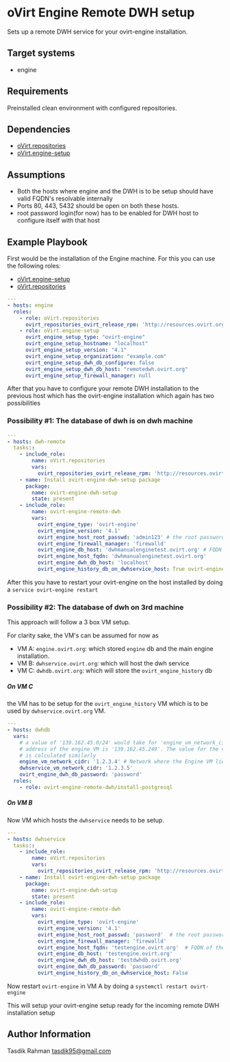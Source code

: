 oVirt Engine Remote DWH setup
=============================

Sets up a remote DWH service for your ovirt-engine installation.

Target systems
--------------

* engine

Requirements
------------

Preinstalled clean environment with configured repositories.

Dependencies
------------

* [oVirt.repositories](https://galaxy.ansible.com/oVirt/repositories/)
* [oVirt.engine-setup](https://galaxy.ansible.com/oVirt/engine-setup/)

Assumptions
-----------

- Both the hosts where engine and the DWH is to be setup should have valid FQDN's resolvable internally
- Ports 80, 443, 5432 should be open on both these hosts.
- root password login(for now) has to be enabled for DWH host to configure itself with that host


Example Playbook
----------------

First would be the installation of the Engine machine.
For this you can use the following roles:
 - [oVirt.engine-setup](https://galaxy.ansible.com/oVirt/engine-setup)
 - [oVirt.repositories](https://galaxy.ansible.com/oVirt/repositories)

```yaml
---
- hosts: engine
  roles:
    - role: oVirt.repositories
      ovirt_repositories_ovirt_release_rpm: 'http://resources.ovirt.org/pub/yum-repo/ovirt-release41.rpm'
    - role: oVirt.engine-setup
      ovirt_engine_setup_type: "ovirt-engine"
      ovirt_engine_setup_hostname: "localhost"
      ovirt_engine_setup_version: "4.1"
      ovirt_engine_setup_organization: "example.com"
      ovirt_engine_setup_dwh_db_configure: false
      ovirt_engine_setup_dwh_db_host: "remotedwh.ovirt.org"
      ovirt_engine_setup_firewall_manager: null
```


After that you have to configure your remote DWH installation to the previous host which has the ovirt-engine installation which again has two possibilities

### Possibility #1: The database of dwh is on dwh machine

```yaml
---
- hosts: dwh-remote
  tasks::
    - include_role:
        name: oVirt.repositories
        vars:
          ovirt_repositories_ovirt_release_rpm: 'http://resources.ovirt.org/pub/yum-repo/ovirt-release41.rpm'
    - name: Install ovirt-engine-dwh-setup package
      package:
        name: ovirt-engine-dwh-setup
        state: present
    - include_role:
        name: ovirt-engine-remote-dwh
        vars:
          ovirt_engine_type: 'ovirt-engine'
          ovirt_engine_version: '4.1'
          ovirt_engine_host_root_passwd: 'admin123' # the root password of the host where ovirt-engine is installed
          ovirt_engine_firewall_manager: 'firewalld'
          ovirt_engine_db_host: 'dwhmanualenginetest.ovirt.org' # FQDN of the ovirt-engine installation host, should be resolvable from the new DWH host
          ovirt_engine_host_fqdn: 'dwhmanualenginetest.ovirt.org'
          ovirt_engine_dwh_db_host: 'localhost'
          ovirt_engine_history_db_on_dwhservice_host: True ovirt-engine-remote-dwh
```

After this you have to restart your ovirt-engine on the host installed by doing a `service ovirt-engine restart`

### Possibility #2: The database of dwh on 3rd machine

This approach will follow a 3 box VM setup.

For clarity sake, the VM's can be assumed for now as

- VM A: `engine.ovirt.org`: which stored `engine` db and the main engine installation.
- VM B: `dwhservice.ovirt.org`: which will host the dwh service
- VM C: `dwhdb.ovirt.org`: which will store the `ovirt_engine_history` db


##### On VM C

the VM has to be setup for the `ovirt_engine_history` VM which is to be used by `dwhservice.ovirt.org` VM.

```yaml
---
- hosts: dwhdb
  vars:
    # a value of '139.162.45.0/24' would take for 'engine_vm_network_cidr' when the IP
    # address of the engine VM is '139.162.45.249'. The value for the value below
    # is calculated similarly
    engine_vm_network_cidr: '1.2.3.4' # Network where the Engine VM lies
    dwhservice_vm_network_cidr: '1.2.3.5'
    ovirt_engine_dwh_db_password: 'password'
  roles:
    - role: ovirt-engine-remote-dwh/install-postgresql

```

##### On VM B

Now VM which hosts the `dwhservice` needs to be setup.

```yaml
---
- hosts: dwhservice
  tasks::
    - include_role:
        name: oVirt.repositories
        vars:
          ovirt_repositories_ovirt_release_rpm: 'http://resources.ovirt.org/pub/yum-repo/ovirt-release41.rpm'
    - name: Install ovirt-engine-dwh-setup package
      package:
        name: ovirt-engine-dwh-setup
        state: present
    - include_role:
        name: ovirt-engine-remote-dwh
        vars:
          ovirt_engine_type: 'ovirt-engine'
          ovirt_engine_version: '4.1'
          ovirt_engine_host_root_passwd: 'password'  # the root password of the host where ovirt-engine is installed
          ovirt_engine_firewall_manager: 'firewalld'
          ovirt_engine_host_fqdn: 'testengine.ovirt.org'  # FQDN of the ovirt-engine installation host, should be resolvable from the new DWH host
          ovirt_engine_db_host: 'testengine.ovirt.org'
          ovirt_engine_dwh_db_host: 'testdwhdb.ovirt.org'
          ovirt_engine_dwh_db_password: 'password'
          ovirt_engine_history_db_on_dwhservice_host: False


```

Now restart `ovirt-engine` in VM A by doing a `systemctl restart ovirt-engine`

This will setup your ovirt-engine setup ready for the incoming remote DWH installation setup

Author Information
------------------

Tasdik Rahman
tasdik95@gmail.com
